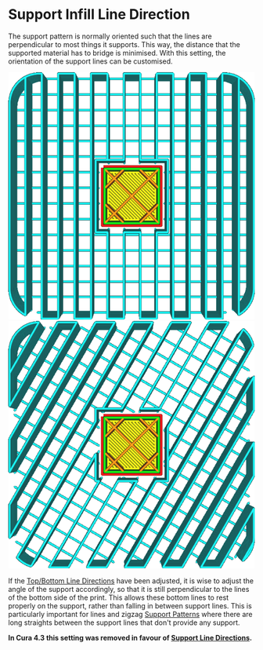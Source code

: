 Support Infill Line Direction
====
The support pattern is normally oriented such that the lines are perpendicular to most things it supports. This way, the distance that the supported material has to bridge is minimised. With this setting, the orientation of the support lines can be customised.

![An angle of 0°](../images/support_infill_angle_0.png)
![An angle of 30°](../images/support_infill_angle_30.png)

If the [Top/Bottom Line Directions](../shell/skin_angles.md) have been adjusted, it is wise to adjust the angle of the support accordingly, so that it is still perpendicular to the lines of the bottom side of the print. This allows these bottom lines to rest properly on the support, rather than falling in between support lines. This is particularly important for lines and zigzag [Support Patterns](support_pattern.md) where there are long straights between the support lines that don't provide any support.

<!--if cura_version >= 4.3-->
**In Cura 4.3 this setting was removed in favour of [Support Line Directions](support_infill_angles.md).**
<!--endif-->